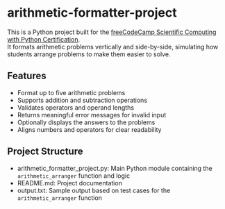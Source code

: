 # arithmetic-formatter-project  
This is a Python project built for the [freeCodeCamp Scientific Computing with Python Certification](https://www.freecodecamp.org/learn/).  
It formats arithmetic problems vertically and side-by-side, simulating how students arrange problems to make them easier to solve.

## Features

- Format up to five arithmetic problems  
- Supports addition and subtraction operations  
- Validates operators and operand lengths  
- Returns meaningful error messages for invalid input  
- Optionally displays the answers to the problems  
- Aligns numbers and operators for clear readability  

## Project Structure

- arithmetic_formatter_project.py: Main Python module containing the `arithmetic_arranger` function and logic  
- README.md: Project documentation  
- output.txt: Sample output based on test cases for the `arithmetic_arranger` function  
